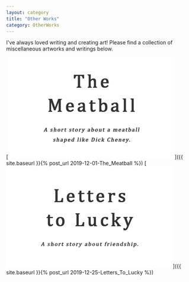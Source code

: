 ```yaml
---
layout: category
title: "Other Works"
category: OtherWorks
---
```


I've always loved writing and creating art! Please find a collection of miscellaneous artworks and writings below.

[![The Meatball](/assets/artwork/OtherWorks/Writings/TheMeatball_CoverImage.png)]({{ site.baseurl }}{% post_url 2019-12-01-The_Meatball %})
[![Letters to Lucky](/assets/artwork/OtherWorks/Writings/LettersToLucky_CoverImage.png)]({{ site.baseurl }}{% post_url 2019-12-25-Letters_To_Lucky %})
